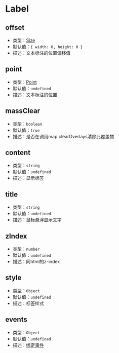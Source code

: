 # Label

## offset
* 类型：[Size](/api/#size)
* 默认值：`{ width: 0, height: 0 }`
* 描述：文本标注的位置偏移值

## point
* 类型：[Point](/api/#point)
* 默认值：`undefined`
* 描述：文本标注的位置

## massClear
* 类型：`boolean`
* 默认值：`true`
* 描述：是否在调用map.clearOverlays清除此覆盖物

## content
* 类型：`string`
* 默认值：`undefined`
* 描述：显示标签

## title
* 类型：`string`
* 默认值：`undefined`
* 描述：鼠标悬浮显示文字

## zIndex	
* 类型：`number`	
* 默认值：`undefined`
* 描述：同html的z-index

## style	
* 类型：`Object`	
* 默认值：`undefined`
* 描述：标签样式

## events	
* 类型：`Object`	
* 默认值：`undefined`
* 描述：[绑定事件](http://lbsyun.baidu.com/cms/jsapi/reference/jsapi_reference_3_0.html#a3b9)
